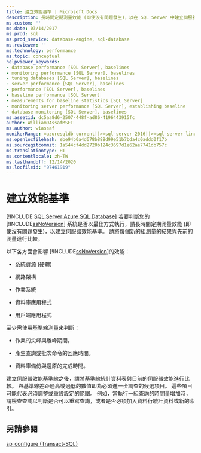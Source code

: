 ```yaml
---
title: 建立效能基準 | Microsoft Docs
description: 長時間定期測量效能 (即使沒有問題發生)，以在 SQL Server 中建立伺服器效能基準。
ms.custom: ''
ms.date: 03/14/2017
ms.prod: sql
ms.prod_service: database-engine, sql-database
ms.reviewer: ''
ms.technology: performance
ms.topic: conceptual
helpviewer_keywords:
- database performance [SQL Server], baselines
- monitoring performance [SQL Server], baselines
- tuning databases [SQL Server], baselines
- server performance [SQL Server], baselines
- performance [SQL Server], baselines
- baseline performance [SQL Server]
- measurements for baseline statistics [SQL Server]
- monitoring server performance [SQL Server], establishing baseline
- database monitoring [SQL Server], baselines
ms.assetid: dc5aa8d6-2507-448f-ad86-4196443915fc
author: WilliamDAssafMSFT
ms.author: wiassaf
monikerRange: =azuresqldb-current||>=sql-server-2016||>=sql-server-linux-2017||=azuresqldb-mi-current
ms.openlocfilehash: ebe94b0a4d678b888d99e51b7bda4c0addd0f17b
ms.sourcegitcommit: 1a544cf4dd2720b124c3697d1e62ae7741db757c
ms.translationtype: HT
ms.contentlocale: zh-TW
ms.lasthandoff: 12/14/2020
ms.locfileid: "97461919"
---
```

# <a name="establish-a-performance-baseline"></a>建立效能基準
[!INCLUDE [SQL Server Azure SQL Database](../../includes/applies-to-version/sql-asdb.md)]
  若要判斷您的 [!INCLUDE[ssNoVersion](../../includes/ssnoversion-md.md)] 系統是否以最佳方式執行，請長時間定期測量效能 (即使沒有問題發生)，以建立伺服器效能基準。 請將每個新的組測量的結果與先前的測量進行比較。  
  
 以下各方面會影響 [!INCLUDE[ssNoVersion](../../includes/ssnoversion-md.md)]的效能：  
  
-   系統資源 (硬體)  
  
-   網路架構  
  
-   作業系統  
  
-   資料庫應用程式  
  
-   用戶端應用程式  
  
 至少需使用基準線測量來判斷：  
  
-   作業的尖峰與離峰期間。  
  
-   產生查詢或批次命令的回應時間。  
  
-   資料庫備份與還原的完成時間。  
  
 建立伺服器效能基準線之後，請將基準線統計資料表與目前的伺服器效能進行比較。 與基準線差距過高或過低的數值即為必須進一步調查的候選項目。 這些項目可能代表必須調整或重設設定的範圍。 例如，當執行一組查詢的時間量增加時，請檢查查詢以判斷是否可以重寫查詢，或者是否必須加入資料行統計資料或新的索引。  
  
## <a name="see-also"></a>另請參閱  
 [sp_configure &#40;Transact-SQL&#41;](../../relational-databases/system-stored-procedures/sp-configure-transact-sql.md)  
  
  
